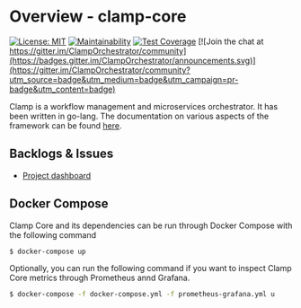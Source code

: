 # Overview - clamp-core
 [![License: MIT](https://img.shields.io/badge/License-MIT-yellow.svg)](https://github.com/clamp-orchestrator/clamp-core/blob/master/LICENSE)
 [![Maintainability](https://api.codeclimate.com/v1/badges/7dae82e6001dcd176930/maintainability)](https://codeclimate.com/repos/5f721f2b64cdeb01a0007ceb/maintainability)
 [![Test Coverage](https://api.codeclimate.com/v1/badges/7dae82e6001dcd176930/test_coverage)](https://codeclimate.com/repos/5f721f2b64cdeb01a0007ceb/test_coverage) [![Join the chat at https://gitter.im/ClampOrchestrator/community](https://badges.gitter.im/ClampOrchestrator/announcements.svg)](https://gitter.im/ClampOrchestrator/community?utm_source=badge&utm_medium=badge&utm_campaign=pr-badge&utm_content=badge)

Clamp is a workflow management and microservices orchestrator. It has been written in go-lang. The documentation on various aspects of the framework can be found [here](https://clamp-orchestrator.github.io/clamp-orchestrator/docs/about-docs). 

## Backlogs & Issues

- [Project dashboard](https://github.com/orgs/clamp-orchestrator/projects/1)

## Docker Compose

Clamp Core and its dependencies can be run through Docker Compose with the following command

```bash
$ docker-compose up
```

Optionally, you can run the following command if you want to inspect Clamp Core metrics through Prometheus annd Grafana.

```bash
$ docker-compose -f docker-compose.yml -f prometheus-grafana.yml u
```